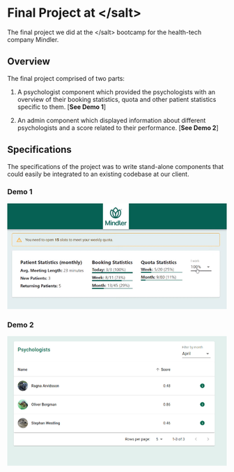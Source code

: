 # Final Project at &lt;/salt>
The final project we did at the &lt;/salt> bootcamp for the health-tech company Mindler.


## Overview
The final project comprised of two parts: 
  1. A psychologist component which provided the psychologists with an overview of their booking statistics, quota and other
  patient statistics specific to them. [**See Demo 1**]
  
  2. An admin component which displayed information about different psychologists and a score related to their performance.
  [**See Demo 2**]


## Specifications
The specifications of the project was to write stand-alone components that could easily be integrated to an existing codebase at our client.


### Demo 1
![Psychologist Overview](demo/demo_psychologist.gif)

### Demo 2
![Admin Overview](demo/demo_admin.gif)

